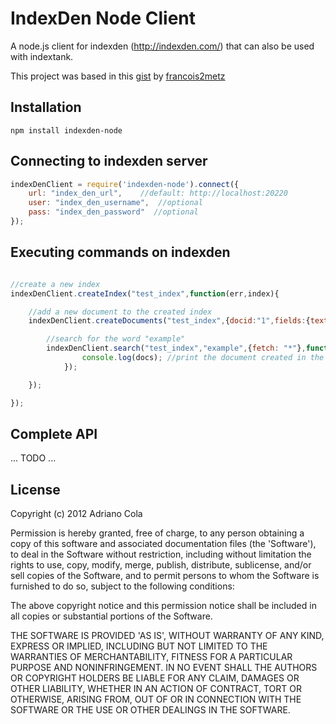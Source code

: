IndexDen Node Client
=====================

A node.js client for indexden (http://indexden.com/) that can also be used with indextank.

This project was based in this [gist](https://gist.github.com/1023154) by [francois2metz](https://github.com/francois2metz)

## Installation

```
npm install indexden-node
```

## Connecting to indexden server

```javascript
indexDenClient = require('indexden-node').connect({
    url: "index_den_url",    //default: http://localhost:20220
    user: "index_den_username",  //optional
    pass: "index_den_password"  //optional
});
```

## Executing commands on indexden

```javascript

//create a new index
indexDenClient.createIndex("test_index",function(err,index){

    //add a new document to the created index
    indexDenClient.createDocuments("test_index",{docid:"1",fields:{text:"Some text to serve as example"}},function(err){

        //search for the word "example"
        indexDenClient.search("test_index","example",{fetch: "*"},function(err,docs,response){
                console.log(docs); //print the document created in the previous step
            });

    });

});

```

## Complete API
... TODO ...


## License

Copyright (c) 2012 Adriano Cola

Permission is hereby granted, free of charge, to any person obtaining
a copy of this software and associated documentation files (the
'Software'), to deal in the Software without restriction, including
without limitation the rights to use, copy, modify, merge, publish,
distribute, sublicense, and/or sell copies of the Software, and to
permit persons to whom the Software is furnished to do so, subject to
the following conditions:

The above copyright notice and this permission notice shall be
included in all copies or substantial portions of the Software.

THE SOFTWARE IS PROVIDED 'AS IS', WITHOUT WARRANTY OF ANY KIND,
EXPRESS OR IMPLIED, INCLUDING BUT NOT LIMITED TO THE WARRANTIES OF
MERCHANTABILITY, FITNESS FOR A PARTICULAR PURPOSE AND NONINFRINGEMENT.
IN NO EVENT SHALL THE AUTHORS OR COPYRIGHT HOLDERS BE LIABLE FOR ANY
CLAIM, DAMAGES OR OTHER LIABILITY, WHETHER IN AN ACTION OF CONTRACT,
TORT OR OTHERWISE, ARISING FROM, OUT OF OR IN CONNECTION WITH THE
SOFTWARE OR THE USE OR OTHER DEALINGS IN THE SOFTWARE.